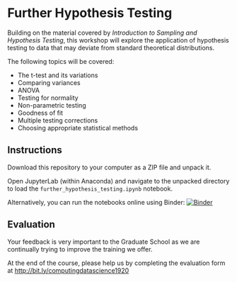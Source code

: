 # Further Hypothesis Testing

Building on the material covered by *Introduction to Sampling and Hypothesis Testing*, this workshop will explore the application of hypothesis testing to data that may deviate from standard theoretical distributions.

The following topics will be covered:

- The t-test and its variations
- Comparing variances
- ANOVA
- Testing for normality
- Non-parametric testing
- Goodness of fit
- Multiple testing corrections
- Choosing appropriate statistical methods


## Instructions
Download this repository to your computer as a ZIP file and unpack it.

Open JupyterLab (within Anaconda) and navigate to the unpacked directory to load the `further_hypothesis_testing.ipynb` notebook.


Alternatively, you can run the notebooks online using Binder: [![Binder](https://mybinder.org/badge_logo.svg)](https://mybinder.org/v2/gh/johnpinney/further_hypothesis_testing/master?urlpath=lab)


## Evaluation

Your feedback is very important to the Graduate School as we are continually trying to improve the training we offer.

At the end of the course, please help us by completing the evaluation form at
http://bit.ly/computingdatascience1920
